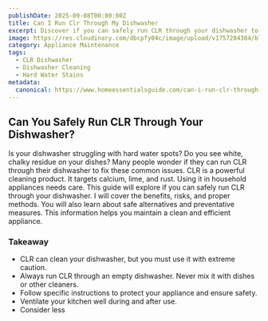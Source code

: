 ```yaml
---
publishDate: 2025-09-08T00:00:00Z
title: Can I Run Clr Through My Dishwasher
excerpt: Discover if you can safely run CLR through your dishwasher to remove tough calcium, lime, and rust stains and keep it cleaning efficiently.
image: https://res.cloudinary.com/dbcpfy04c/image/upload/v1757284384/blog_image_1757284384_xmplpa.webp
category: Appliance Maintenance
tags:
  - CLR Dishwasher
  - Dishwasher Cleaning
  - Hard Water Stains
metadata:
  canonical: https://www.homeessentialsguide.com/can-i-run-clr-through-my-dishwasher
---
```


## Can You Safely Run CLR Through Your Dishwasher?

Is your dishwasher struggling with hard water spots? Do you see white, chalky residue on your dishes? Many people wonder if they can run CLR through their dishwasher to fix these common issues. CLR is a powerful cleaning product. It targets calcium, lime, and rust. Using it in household appliances needs care. This guide will explore if you can safely run CLR through your dishwasher. I will cover the benefits, risks, and proper methods. You will also learn about safe alternatives and preventative measures. This information helps you maintain a clean and efficient appliance.

### Takeaway

*   CLR can clean your dishwasher, but you must use it with extreme caution.
*   Always run CLR through an empty dishwasher. Never mix it with dishes or other cleaners.
*   Follow specific instructions to protect your appliance and ensure safety.
*   Ventilate your kitchen well during and after use.
*   Consider less